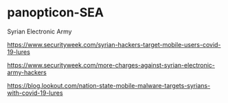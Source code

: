 # panopticon-SEA
Syrian Electronic Army

https://www.securityweek.com/syrian-hackers-target-mobile-users-covid-19-lures

https://www.securityweek.com/more-charges-against-syrian-electronic-army-hackers

https://blog.lookout.com/nation-state-mobile-malware-targets-syrians-with-covid-19-lures
